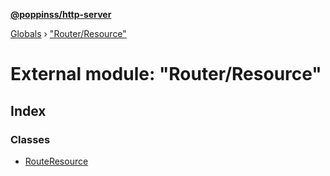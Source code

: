 **[@poppinss/http-server](../README.md)**

[Globals](../README.md) › ["Router/Resource"](_router_resource_.md)

# External module: "Router/Resource"

## Index

### Classes

* [RouteResource](../classes/_router_resource_.routeresource.md)
